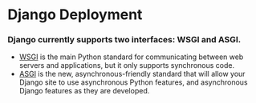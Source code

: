 # Django Deployment

### Django currently supports two interfaces: WSGI and ASGI.
- [WSGI]([url](https://wsgi.readthedocs.io/en/latest/)) is the main Python standard for communicating between web servers and applications, but it only supports synchronous code.
- [ASGI]([url](https://asgi.readthedocs.io/en/latest/)) is the new, asynchronous-friendly standard that will allow your Django site to use asynchronous Python features, and asynchronous Django features as they are developed.
